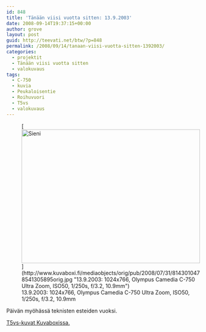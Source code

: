 ```yaml
---
id: 848
title: 'Tänään viisi vuotta sitten: 13.9.2003'
date: 2008-09-14T19:37:15+00:00
author: grove
layout: post
guid: http://teevati.net/btw/?p=848
permalink: /2008/09/14/tanaan-viisi-vuotta-sitten-1392003/
categories:
  - projektit
  - Tänään viisi vuotta sitten
  - valokuvaus
tags:
  - C-750
  - kuvia
  - Peukaloisentie
  - Roihuvuori
  - T5vs
  - valokuvaus
---
```

<figure style="width: 468px" class="wp-caption aligncenter">[<img title="Sieni" src="http://www.kuvaboxi.fi/mediaobjects/pub/2008/07/31/8143010478541305895web_0.jpg" alt="Sieni" width="468" height="350" />](http://www.kuvaboxi.fi/mediaobjects/orig/pub/2008/07/31/8143010478541305895orig.jpg "13.9.2003: 1024x766, Olympus Camedia C-750 Ultra Zoom, ISO50, 1/250s, f/3.2, 10.9mm")<figcaption class="wp-caption-text">13.9.2003: 1024x766, Olympus Camedia C-750 Ultra Zoom, ISO50, 1/250s, f/3.2, 10.9mm</figcaption></figure> 

Päivän myöhässä teknisten esteiden vuoksi.

[<span>T5vs-kuvat Kuvaboxissa.</span>](http://www.kuvaboxi.fi/julkinen/29poj+taavetti-btw-t5vs.html "Kuvaboxi - BTW: T5vs (Taavetti)")